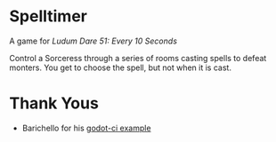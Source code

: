 # Spelltimer
A game for _Ludum Dare 51: Every 10 Seconds_

Control a Sorceress through a series of rooms casting spells to defeat monters. You get to choose the spell, but not when it is cast.


# Thank Yous
  * Barichello for his [godot-ci example](https://github.com/abarichello/godot-ci)